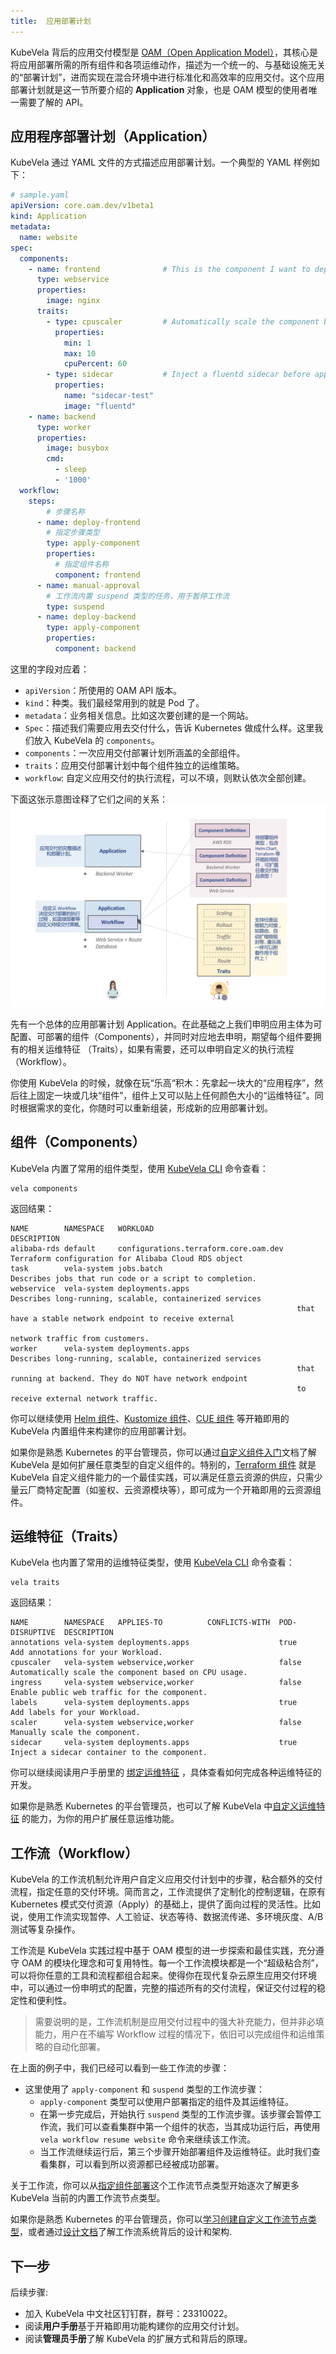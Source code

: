 ```yaml
---
title:  应用部署计划
---
```


KubeVela 背后的应用交付模型是 [OAM（Open Application Model）](../platform-engineers/oam/oam-model.md)，其核心是将应用部署所需的所有组件和各项运维动作，描述为一个统一的、与基础设施无关的“部署计划”，进而实现在混合环境中进行标准化和高效率的应用交付。这个应用部署计划就是这一节所要介绍的 **Application** 对象，也是 OAM 模型的使用者唯一需要了解的 API。

## 应用程序部署计划（Application）

KubeVela 通过 YAML 文件的方式描述应用部署计划。一个典型的 YAML 样例如下：

```yaml
# sample.yaml
apiVersion: core.oam.dev/v1beta1
kind: Application
metadata:
  name: website
spec:
  components:
    - name: frontend              # This is the component I want to deploy
      type: webservice
      properties:
        image: nginx
      traits:
        - type: cpuscaler         # Automatically scale the component by CPU usage after deployed
          properties:
            min: 1
            max: 10
            cpuPercent: 60
        - type: sidecar           # Inject a fluentd sidecar before applying the component to runtime cluster
          properties:
            name: "sidecar-test"
            image: "fluentd"
    - name: backend
      type: worker
      properties:
        image: busybox
        cmd:
          - sleep
          - '1000'
  workflow:
    steps:
        # 步骤名称
      - name: deploy-frontend
        # 指定步骤类型
        type: apply-component
        properties:
          # 指定组件名称
          component: frontend
      - name: manual-approval
        # 工作流内置 suspend 类型的任务，用于暂停工作流
        type: suspend
      - name: deploy-backend
        type: apply-component
        properties:
          component: backend          
```

这里的字段对应着：

- `apiVersion`：所使用的 OAM API 版本。
- `kind`：种类。我们最经常用到的就是 Pod 了。
- `metadata`：业务相关信息。比如这次要创建的是一个网站。
- `Spec`：描述我们需要应用去交付什么，告诉 Kubernetes 做成什么样。这里我们放入 KubeVela 的 `components`。
- `components`：一次应用交付部署计划所涵盖的全部组件。
- `traits`：应用交付部署计划中每个组件独立的运维策略。
- `workflow`: 自定义应用交付的执行流程，可以不填，则默认依次全部创建。

下面这张示意图诠释了它们之间的关系：
![image.png](../resources/concepts.png)

先有一个总体的应用部署计划 Application。在此基础之上我们申明应用主体为可配置、可部署的组件（Components），并同时对应地去申明，期望每个组件要拥有的相关运维特征 （Traits），如果有需要，还可以申明自定义的执行流程 （Workflow）。

你使用 KubeVela 的时候，就像在玩“乐高“积木：先拿起一块大的“应用程序”，然后往上固定一块或几块“组件”，组件上又可以贴上任何颜色大小的“运维特征”。同时根据需求的变化，你随时可以重新组装，形成新的应用部署计划。

## 组件（Components）

KubeVela 内置了常用的组件类型，使用 [KubeVela CLI](../getting-started/quick-install.mdx##3) 命令查看：
```
vela components 
```
返回结果：
```
NAME       	NAMESPACE  	WORKLOAD                             	DESCRIPTION                                                 
alibaba-rds	default    	configurations.terraform.core.oam.dev	Terraform configuration for Alibaba Cloud RDS object        
task       	vela-system	jobs.batch                           	Describes jobs that run code or a script to completion.     
webservice 	vela-system	deployments.apps                     	Describes long-running, scalable, containerized services    
           	           	                                     	that have a stable network endpoint to receive external     
           	           	                                     	network traffic from customers.                             
worker     	vela-system	deployments.apps                     	Describes long-running, scalable, containerized services    
           	           	                                     	that running at backend. They do NOT have network endpoint  
           	           	                                     	to receive external network traffic.                        

```

你可以继续使用 [Helm 组件](../end-user/components/helm)、[Kustomize 组件](../end-user/components/kustomize)、[CUE 组件](../end-user/components/cue) 等开箱即用的 KubeVela 内置组件来构建你的应用部署计划。

如果你是熟悉 Kubernetes 的平台管理员，你可以通过[自定义组件入门](../platform-engineers/components/custom-component)文档了解 KubeVela 是如何扩展任意类型的自定义组件的。特别的，[Terraform 组件](../platform-engineers/components/component-terraform) 就是 KubeVela 自定义组件能力的一个最佳实践，可以满足任意云资源的供应，只需少量云厂商特定配置（如鉴权、云资源模块等），即可成为一个开箱即用的云资源组件。

## 运维特征（Traits）

KubeVela 也内置了常用的运维特征类型，使用 [KubeVela CLI](../getting-started/quick-install.mdx##3) 命令查看：
```
vela traits 
```
返回结果：
```
NAME       	NAMESPACE  	APPLIES-TO       	CONFLICTS-WITH	POD-DISRUPTIVE	DESCRIPTION                                          
annotations	vela-system	deployments.apps 	              	true          	Add annotations for your Workload.                   
cpuscaler  	vela-system	webservice,worker	              	false         	Automatically scale the component based on CPU usage.
ingress    	vela-system	webservice,worker	              	false         	Enable public web traffic for the component.         
labels     	vela-system	deployments.apps 	              	true          	Add labels for your Workload.                        
scaler     	vela-system	webservice,worker	              	false         	Manually scale the component.                        
sidecar    	vela-system	deployments.apps 	              	true          	Inject a sidecar container to the component.   
```

你可以继续阅读用户手册里的 [绑定运维特征](../end-user/traits/ingress) ，具体查看如何完成各种运维特征的开发。

如果你是熟悉 Kubernetes 的平台管理员，也可以了解 KubeVela 中[自定义运维特征](../platform-engineers/traits/customize-trait) 的能力，为你的用户扩展任意运维功能。

## 工作流（Workflow）

KubeVela 的工作流机制允许用户自定义应用交付计划中的步骤，粘合额外的交付流程，指定任意的交付环境。简而言之，工作流提供了定制化的控制逻辑，在原有 Kubernetes 模式交付资源（Apply）的基础上，提供了面向过程的灵活性。比如说，使用工作流实现暂停、人工验证、状态等待、数据流传递、多环境灰度、A/B 测试等复杂操作。

工作流是 KubeVela 实践过程中基于 OAM 模型的进一步探索和最佳实践，充分遵守 OAM 的模块化理念和可复用特性。每一个工作流模块都是一个“超级粘合剂”，可以将你任意的工具和流程都组合起来。使得你在现代复杂云原生应用交付环境中，可以通过一份申明式的配置，完整的描述所有的交付流程，保证交付过程的稳定性和便利性。

> 需要说明的是，工作流机制是应用交付过程中的强大补充能力，但并非必填能力，用户在不编写 Workflow 过程的情况下，依旧可以完成组件和运维策略的自动化部署。

在上面的例子中，我们已经可以看到一些工作流的步骤：

- 这里使用了 `apply-component` 和 `suspend` 类型的工作流步骤：
  - `apply-component` 类型可以使用户部署指定的组件及其运维特征。
  - 在第一步完成后，开始执行 `suspend` 类型的工作流步骤。该步骤会暂停工作流，我们可以查看集群中第一个组件的状态，当其成功运行后，再使用 `vela workflow resume website` 命令来继续该工作流。
  - 当工作流继续运行后，第三个步骤开始部署组件及运维特征。此时我们查看集群，可以看到所以资源都已经被成功部署。

关于工作流，你可以从[指定组件部署](../end-user/workflow/apply-component)这个工作流节点类型开始逐次了解更多 KubeVela 当前的内置工作流节点类型。

如果你是熟悉 Kubernetes 的平台管理员，你可以[学习创建自定义工作流节点类型](../platform-engineers/workflow/steps)，或者通过[设计文档](https://github.com/oam-dev/kubevela/blob/master/design/vela-core/workflow_policy.md)了解工作流系统背后的设计和架构.

## 下一步

后续步骤:

- 加入 KubeVela 中文社区钉钉群，群号：23310022。
- 阅读**用户手册**基于开箱即用功能构建你的应用交付计划。
- 阅读**管理员手册**了解 KubeVela 的扩展方式和背后的原理。